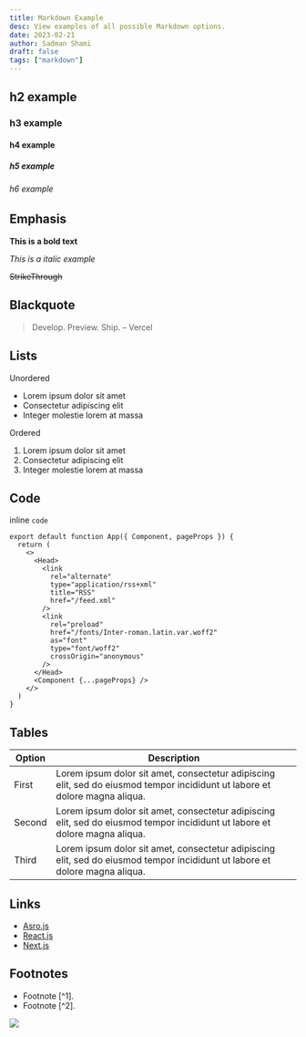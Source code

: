 ```yaml
---
title: Markdown Example
desc: View examples of all possible Markdown options.
date: 2023-02-21
author: Sadman Shami
draft: false
tags: ["markdown"]
---
```


## h2 example

### h3 example

#### h4 example

##### h5 example

###### h6 example

## Emphasis

**This is a bold text**

_This is a italic example_

~~StrikeThrough~~

## Blackquote

> Develop. Preview. Ship. – Vercel

## Lists

Unordered

- Lorem ipsum dolor sit amet
- Consectetur adipiscing elit
- Integer molestie lorem at massa

Ordered

1. Lorem ipsum dolor sit amet
2. Consectetur adipiscing elit
3. Integer molestie lorem at massa

## Code

inline `code`

```
export default function App({ Component, pageProps }) {
  return (
    <>
      <Head>
        <link
          rel="alternate"
          type="application/rss+xml"
          title="RSS"
          href="/feed.xml"
        />
        <link
          rel="preload"
          href="/fonts/Inter-roman.latin.var.woff2"
          as="font"
          type="font/woff2"
          crossOrigin="anonymous"
        />
      </Head>
      <Component {...pageProps} />
    </>
  )
}
```

## Tables

| Option | Description                                                                                                                 |
| ------ | --------------------------------------------------------------------------------------------------------------------------- |
| First  | Lorem ipsum dolor sit amet, consectetur adipiscing elit, sed do eiusmod tempor incididunt ut labore et dolore magna aliqua. |
| Second | Lorem ipsum dolor sit amet, consectetur adipiscing elit, sed do eiusmod tempor incididunt ut labore et dolore magna aliqua. |
| Third  | Lorem ipsum dolor sit amet, consectetur adipiscing elit, sed do eiusmod tempor incididunt ut labore et dolore magna aliqua. |

## Links

- [Asro.js]()
- [React.js]()
- [Next.js]()

## Footnotes

- Footnote [^1].
- Footnote [^2].

![](https://encrypted-tbn0.gstatic.com/images?q=tbn:ANd9GcTY0aJnjE5q-zMbay5Y4RxqJnJX7Go_OYG_Rg&usqp=CAU)
